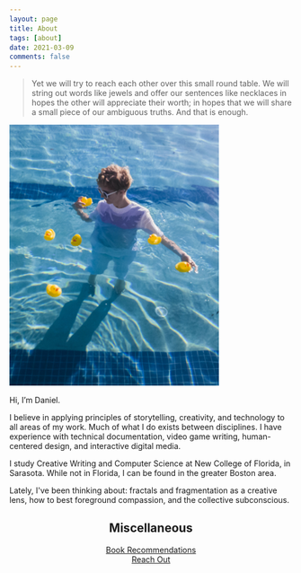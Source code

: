 ```yaml
---
layout: page
title: About
tags: [about]
date: 2021-03-09
comments: false
---
```

    
> Yet we will try to reach each other over this small round table. We will string out words like jewels and offer our sentences like necklaces in hopes the other will appreciate their worth; in hopes that we will share a small piece of our ambiguous truths. And that is enough.

<p class="aligncenter">
<img src="/assets/22.jpg" alt = "Photo of Daniel" style="width:373px;">
</p>

Hi, I’m Daniel. 

I believe in applying principles of storytelling, creativity, and technology to all areas of my work. Much of what I do exists between disciplines. I have experience with technical documentation, video game writing, human-centered design, and interactive digital media.

I study Creative Writing and Computer Science at New College of Florida, in Sarasota. While not in Florida, I can be found in the greater Boston area.

Lately, I've been thinking about: fractals and fragmentation as a creative lens, how to best foreground compassion, and the collective subconscious.

<h2><center>Miscellaneous</center></h2>  
  
<center><a href="https://ddykiel.github.io/book-recs/">Book Recommendations</a></center>
<center><a href="https://ddykiel.github.io/reach-out/">Reach Out</a></center>
